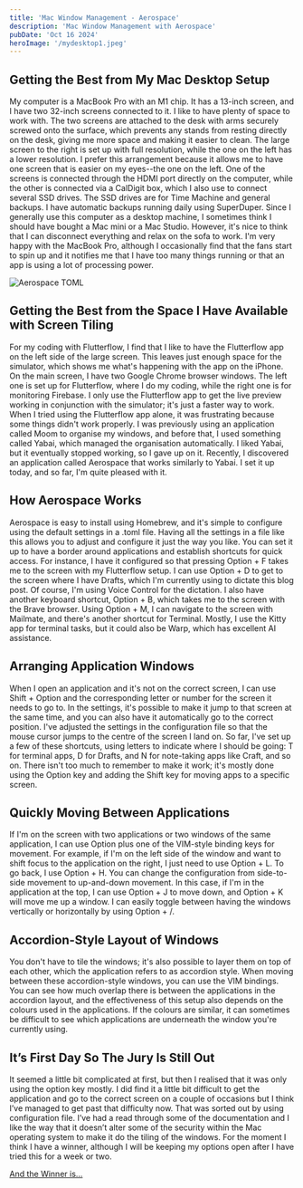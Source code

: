 ```yaml
---
title: 'Mac Window Management - Aerospace'
description: 'Mac Window Management with Aerospace'
pubDate: 'Oct 16 2024'
heroImage: '/mydesktop1.jpeg'
---
```


  ## Getting the Best from My Mac Desktop Setup

My computer is a MacBook Pro with an M1 chip. It has a 13-inch screen, and I have two 32-inch screens connected to it. I like to have plenty of space to work with. The two screens are attached to the desk with arms securely screwed onto the surface, which prevents any stands from resting directly on the desk, giving me more space and making it easier to clean. The large screen to the right is set up with full resolution, while the one on the left has a lower resolution. I prefer this arrangement because it allows me to have one screen that is easier on my eyes--the one on the left. One of the screens is connected through the HDMI port directly on the computer, while the other is connected via a CalDigit box, which I also use to connect several SSD drives. The SSD drives are for Time Machine and general backups. I have automatic backups running daily using SuperDuper. Since I generally use this computer as a desktop machine, I sometimes think I should have bought a Mac mini or a Mac Studio. However, it's nice to think that I can disconnect everything and relax on the sofa to work. I'm very happy with the MacBook Pro, although I occasionally find that the fans start to spin up and it notifies me that I have too many things running or that an app is using a lot of processing power.

![Aerospace TOML](/aerospace-toml.png)

## Getting the Best from the Space I Have Available with Screen Tiling

For my coding with Flutterflow, I find that I like to have the Flutterflow app on the left side of the large screen. This leaves just enough space for the simulator, which shows me what's happening with the app on the iPhone. On the main screen, I have two Google Chrome browser windows. The left one is set up for Flutterflow, where I do my coding, while the right one is for monitoring Firebase. I only use the Flutterflow app to get the live preview working in conjunction with the simulator; it's just a faster way to work. When I tried using the Flutterflow app alone, it was frustrating because some things didn't work properly. I was previously using an application called Moom to organise my windows, and before that, I used something called Yabai, which managed the organisation automatically. I liked Yabai, but it eventually stopped working, so I gave up on it. Recently, I discovered an application called Aerospace that works similarly to Yabai. I set it up today, and so far, I'm quite pleased with it.

## How Aerospace Works

Aerospace is easy to install using Homebrew, and it's simple to configure using the default settings in a .toml file. Having all the settings in a file like this allows you to adjust and configure it just the way you like. You can set it up to have a border around applications and establish shortcuts for quick access. For instance, I have it configured so that pressing Option + F takes me to the screen with my Flutterflow setup. I can use Option + D to get to the screen where I have Drafts, which I'm currently using to dictate this blog post. Of course, I'm using Voice Control for the dictation. I also have another keyboard shortcut, Option + B, which takes me to the screen with the Brave browser. Using Option + M, I can navigate to the screen with Mailmate, and there's another shortcut for Terminal. Mostly, I use the Kitty app for terminal tasks, but it could also be Warp, which has excellent AI assistance.

## Arranging Application Windows

When I open an application and it's not on the correct screen, I can use Shift + Option and the corresponding letter or number for the screen it needs to go to. In the settings, it's possible to make it jump to that screen at the same time, and you can also have it automatically go to the correct position. I've adjusted the settings in the configuration file so that the mouse cursor jumps to the centre of the screen I land on. So far, I've set up a few of these shortcuts, using letters to indicate where I should be going: T for terminal apps, D for Drafts, and N for note-taking apps like Craft, and so on. There isn't too much to remember to make it work; it's mostly done using the Option key and adding the Shift key for moving apps to a specific screen.

## Quickly Moving Between Applications

If I'm on the screen with two applications or two windows of the same application, I can use Option plus one of the VIM-style binding keys for movement. For example, if I'm on the left side of the window and want to shift focus to the application on the right, I just need to use Option + L. To go back, I use Option + H. You can change the configuration from side-to-side movement to up-and-down movement. In this case, if I'm in the application at the top, I can use Option + J to move down, and Option + K will move me up a window. I can easily toggle between having the windows vertically or horizontally by using Option + /.

## Accordion-Style Layout of Windows

You don't have to tile the windows; it's also possible to layer them on top of each other, which the application refers to as accordion style. When moving between these accordion-style windows, you can use the VIM bindings. You can see how much overlap there is between the applications in the accordion layout, and the effectiveness of this setup also depends on the colours used in the applications. If the colours are similar, it can sometimes be difficult to see which applications are underneath the window you're currently using.

## It’s First Day So The Jury Is Still Out

It seemed a little bit complicated at first, but then I realised that it was only using the option key mostly. I did find it a little bit difficult to get the application and go to the correct screen on a couple of occasions but I think I’ve managed to get past that difficulty now. That was sorted out by using configuration file. I’ve had a read through some of the documentation and I like the way that it doesn’t alter some of the security within the Mac operating system to make it do the tiling of the windows. For the moment I think I have a winner, although I will be keeping my options open after I have tried this for a week or two.

[And the Winner is...](https://spondicious.com/blog/mac-window-management/)
